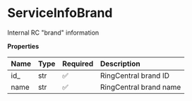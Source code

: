# ServiceInfoBrand

Internal RC "brand" information

**Properties**

| Name | Type | Required | Description            |
| :--- | :--- | :------- | :--------------------- |
| id\_ | str  | ✅       | RingCentral brand ID   |
| name | str  | ✅       | RingCentral brand name |

<!-- This file was generated by liblab | https://liblab.com/ -->
